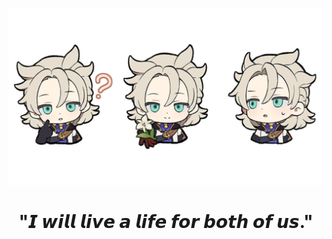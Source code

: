 ![image alt](https://github.com/dreamc4tcher/dreamc4tcher/blob/51216a669ce4aa6405ac9518c7e7db69ce6dece5/98d3f24ace95d4ff694e87841f283e66.jpg)
<h1 align="center">"𝙄 𝙬𝙞𝙡𝙡 𝙡𝙞𝙫𝙚 𝙖 𝙡𝙞𝙛𝙚 𝙛𝙤𝙧 𝙗𝙤𝙩𝙝 𝙤𝙛 𝙪𝙨."</h1>


